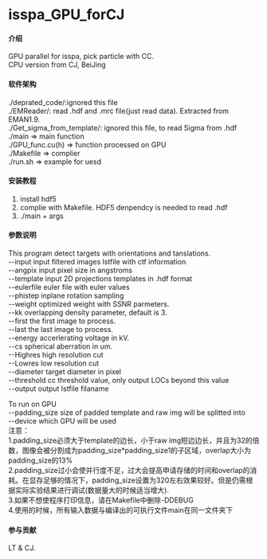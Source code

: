 # isspa_GPU_forCJ

#### 介绍
GPU parallel for isspa, pick particle with CC.  
CPU version from CJ, BeiJing

#### 软件架构
./deprated_code/:ignored this file   
./EMReader/: read .hdf and .mrc file(just read data). Extracted from EMAN1.9.  
./Get_sigma_from_template/: ignored this file, to read Sigma from .hdf  
./main => main function   
./GPU_func.cu(h) => function processed on GPU  
./Makefile => complier  
./run.sh => example for uesd  

#### 安装教程

1.  install hdf5
2.  complie with Makefile. HDF5 denpendcy is needed to read .hdf
3.  ./main + args

#### 参数说明
This program detect targets with orientations and tanslations.  
--input            input filtered images lstfile with ctf information  
--angpix           input pixel size in angstroms  
--template         input 2D projections templates in .hdf format  
--eulerfile        euler file with euler values  
--phistep          inplane rotation sampling  
--weight           optimized weight with SSNR parmeters.  
--kk               overlapping density parameter, default is 3.  
--first            the first image to process.  
--last             the last image to process.  
--energy           accerlerating voltage in kV.  
--cs               spherical aberration in um.  
--Highres          high resolution cut   
--Lowres           low resolution cut  
--diameter         target diameter in pixel  
--threshold        cc threshold value, only output LOCs beyond this value  
--output           output lstfile filaname  

To run on GPU  
--padding_size     size of padded template and raw img will be splitted into  
--device           which GPU will be used   
注意：  
1.padding_size必须大于template的边长，小于raw img短边边长，并且为32的倍数，图像会被分割成为padding_size*padding_size1的子区域，overlap大小为padding_size的13%  
2.padding_size过小会使并行度不足，过大会提高申请存储的时间和overlap的消耗。在显存足够的情况下，padding_size设置为320左右效果较好。但是仍需根据实际实验结果进行调试(数据量大的时候适当增大).  
3.如果不想使程序打印信息，请在Makefile中删除-DDEBUG  
4.使用的时候，所有输入数据与编译出的可执行文件main在同一文件夹下  

#### 参与贡献

LT & CJ.

